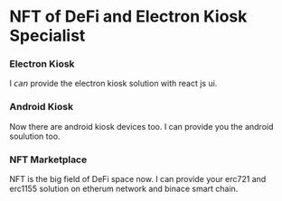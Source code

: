 # NFT of DeFi and Electron Kiosk Specialist

<div>
 
### Electron Kiosk 
I 𝘤𝘢𝘯 provide the electron kiosk solution with react js ui.

### Android Kiosk
Now there are android kiosk devices too. I can provide you the android soulution too.

### NFT Marketplace 
NFT is the big field of DeFi space now. I can provide your erc721 and erc1155 solution on etherum network and binace smart chain.

</div>


<!--
**Barnstar00/Barnstar00** is a ✨ _special_ ✨ repository because its `README.md` (this file) appears on your GitHub profile.

Here are some ideas to get you started:

- 🔭 I’m currently working on ...
- 🌱 I’m currently learning ...
- 👯 I’m looking to collaborate on ...
- 🤔 I’m looking for help with ...
- 💬 Ask me about ...
- 📫 How to reach me: ...
- 😄 Pronouns: ...
- ⚡ Fun fact: ...
-->
